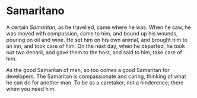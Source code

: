 Samaritano
=========

A certain _Samaritan_, as he travelled, came where he was. When he saw, he was moved with compassion, came to him, and bound up his wounds, pouring on oil and wine. He set him on his own animal, and brought him to an inn, and took care of him. On the next day, when he departed, he took out two denarii, and gave them to the host, and said to him, take care of him.

As the good Samaritan of men, so too comes a good Samaritan for developers. The Samaritan is compassionate and caring, thinking of what he can do for another man. To be as a caretaker, not a hinderence; there when you need him.